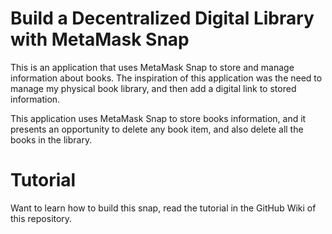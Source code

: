 # Build a Decentralized Digital Library with MetaMask Snap

This is an application that uses MetaMask Snap to store and manage information about books. The inspiration of this application was the need to manage my physical book library, and then add a digital link to stored information.

This application uses MetaMask Snap to store books information, and it presents an opportunity to delete any book item, and also delete all the books in the library.

# Tutorial

Want to learn how to build this snap, read the tutorial in the GitHub Wiki of this repository.

